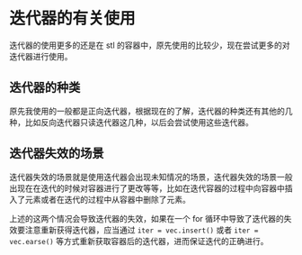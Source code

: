 # 迭代器的有关使用

迭代器的使用更多的还是在 stl 的容器中，原先使用的比较少，现在尝试更多的对迭代器进行使用。

## 迭代器的种类

原先我使用的一般都是正向迭代器，根据现在的了解，迭代器的种类还有其他的几种，比如反向迭代器只读迭代器这几种，以后会尝试使用这些迭代器。

## 迭代器失效的场景

迭代器失效的场景就是使用迭代器会出现未知情况的场景，迭代器失效的场景一般出现在在迭代的时候对容器进行了更改等等，比如在迭代容器的过程中向容器中插入了元素或者在迭代的过程中从容器中删除了元素。

上述的这两个情况会导致迭代器的失效，如果在一个 for 循环中导致了迭代器的失效要注意重新获得迭代器，应当通过 `iter = vec.insert()` 或者 `iter = vec.earse()` 等方式重新获取容器后的迭代器，进而保证迭代的正确进行。
